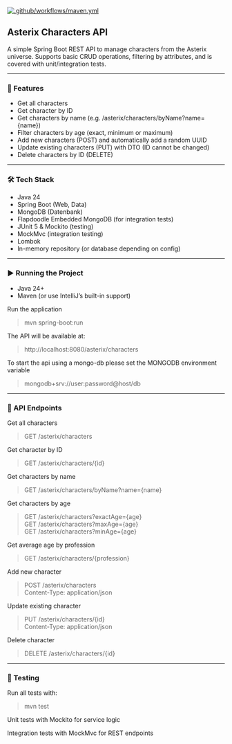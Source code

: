 [![.github/workflows/maven.yml](https://github.com/nina-bornemann/Spring_Data_AsterixAPI/actions/workflows/maven.yml/badge.svg)](https://github.com/nina-bornemann/Spring_Data_AsterixAPI/actions/workflows/maven.yml)

## Asterix Characters API

A simple Spring Boot REST API to manage characters from the
Asterix universe.
Supports basic CRUD operations, filtering by attributes, and
is covered with unit/integration tests.

---

### 🚀 Features

- Get all characters
- Get character by ID
- Get characters by name (e.g. /asterix/characters/byName?name={name})
- Filter characters by age (exact, minimum or maximum)
- Add new characters (POST) and automatically add a random UUID
- Update existing characters (PUT) with DTO (ID cannot be changed)
- Delete characters by ID (DELETE)

---

### 🛠️ Tech Stack
- Java 24
- Spring Boot (Web, Data)
- MongoDB (Datenbank)
- Flapdoodle Embedded MongoDB (for integration tests)
- JUnit 5 & Mockito (testing)
- MockMvc (integration testing)
- Lombok
- In-memory repository (or database depending on config)

---

### ▶️ Running the Project

- Java 24+
- Maven (or use IntelliJ’s built-in support)

Run the application
> mvn spring-boot:run

The API will be available at:
> http://localhost:8080/asterix/characters

To start the api using a mongo-db please set the MONGODB environment variable

> mongodb+srv://user:password@host/db
> 
---

### 📖 API Endpoints

Get all characters
> GET /asterix/characters

Get character by ID
> GET /asterix/characters/{id}

Get characters by name
> GET /asterix/characters/byName?name={name}

Get characters by age
> GET /asterix/characters?exactAge={age}  
> GET /asterix/characters?maxAge={age}  
> GET /asterix/characters?minAge={age}

Get average age by profession
> GET /asterix/characters/{profession}

Add new character
> POST /asterix/characters  
> Content-Type: application/json

Update existing character
> PUT /asterix/characters/{id}  
Content-Type: application/json

Delete character
>DELETE /asterix/characters/{id}  

---

### 🧪 Testing
Run all tests with:
> mvn test

Unit tests with Mockito for service logic

Integration tests with MockMvc for REST endpoints
